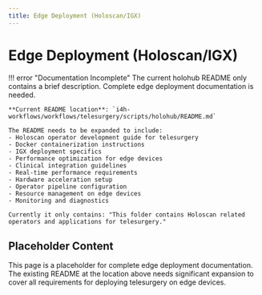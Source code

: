 ```yaml
---
title: Edge Deployment (Holoscan/IGX)
---
```


# Edge Deployment (Holoscan/IGX)

!!! error "Documentation Incomplete"
    The current holohub README only contains a brief description. Complete edge deployment documentation is needed.
    
    **Current README location**: `i4h-workflows/workflows/telesurgery/scripts/holohub/README.md`
    
    The README needs to be expanded to include:
    - Holoscan operator development guide for telesurgery
    - Docker containerization instructions
    - IGX deployment specifics
    - Performance optimization for edge devices
    - Clinical integration guidelines
    - Real-time performance requirements
    - Hardware acceleration setup
    - Operator pipeline configuration
    - Resource management on edge devices
    - Monitoring and diagnostics
    
    Currently it only contains: "This folder contains Holoscan related operators and applications for telesurgery."

## Placeholder Content

This page is a placeholder for complete edge deployment documentation. The existing README at the location above needs significant expansion to cover all requirements for deploying telesurgery on edge devices.
